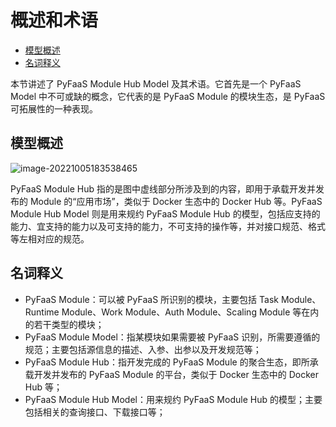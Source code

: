 # 概述和术语

- [模型概述](#模型概述)
- [名词释义](#名词释义)

本节讲述了 PyFaaS Module Hub Model 及其术语。它首先是一个 PyFaaS Model 中不可或缺的概念，它代表的是 PyFaaS Module 的模块生态，是 PyFaaS 可拓展性的一种表现。

## 模型概述

![image-20221005183538465](https://www.images.wiki/D9Fl88k4CyrzbcjxD4fj.png)

PyFaaS Module Hub 指的是图中虚线部分所涉及到的内容，即用于承载开发并发布的 Module 的“应用市场”，类似于 Docker 生态中的 Docker Hub 等。PyFaaS Module Hub Model 则是用来规约 PyFaaS Module Hub 的模型，包括应支持的能力、宜支持的能力以及可支持的能力，不可支持的操作等，并对接口规范、格式等左相对应的规范。

## 名词释义 

- PyFaaS Module：可以被 PyFaaS 所识别的模块，主要包括 Task Module、Runtime Module、Work Module、Auth Module、Scaling Module 等在内的若干类型的模块；
- PyFaaS Module Model：指某模块如果需要被 PyFaaS 识别，所需要遵循的规范；主要包括源信息的描述、入参、出参以及开发规范等；
- PyFaaS Module Hub：指开发完成的 PyFaaS Module 的聚合生态，即所承载开发并发布的 PyFaaS Module 的平台，类似于 Docker 生态中的 Docker Hub 等；
- PyFaaS Module Hub Model：用来规约 PyFaaS Module Hub 的模型；主要包括相关的查询接口、下载接口等；